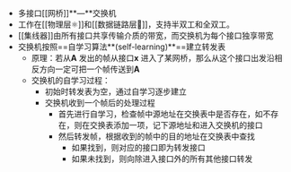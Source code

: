 - 多接口[[网桥]]**—**交换机
- 工作在[[物理层⚛️]]和[[数据链路层🔗]]，支持半双工和全双工。
- [[集线器]]由所有接口共享传输介质的带宽，而交换机为每个接口独享带宽
- 交换机按照==自学习算法**(self-learning)**==建立转发表
	- 原理：若从**A** 发出的帧从接口**x** 进入了某网桥，那么从这个接口出发沿相反方向一定可把一个帧传送到**A**
	- 交换机的自学习过程：
		- 初始时转发表为空，通过自学习逐步建立
		- 交换机收到一个帧后的处理过程
			- 首先进行自学习，检查帧中源地址在交换表中是否存在，如不存在，则在交换表添加一项，记下源地址和进入交换机的接口
			- 然后转发帧，根据收到的帧中的目的地址在交换表中查找
				- 如果找到，则对应的接口即为转发接口
				- 如果未找到，则向除进入接口外的所有其他接口转发